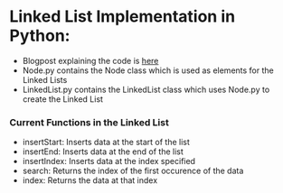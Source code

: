 # Linked List Implementation in Python:
*   Blogpost explaining the code is [here](https://kartikay-bagla.github.io/Linked-List-in-Python/)
*   Node.py contains the Node class which is used as elements for the Linked Lists
*   LinkedList.py contains the LinkedList class which uses Node.py to create the Linked List

### Current Functions in the Linked List

*   insertStart: Inserts data at the start of the list
*   insertEnd: Inserts data at the end of the list
*   insertIndex: Inserts data at the index specified
*   search: Returns the index of the first occurence of the data
*   index: Returns the data at that index